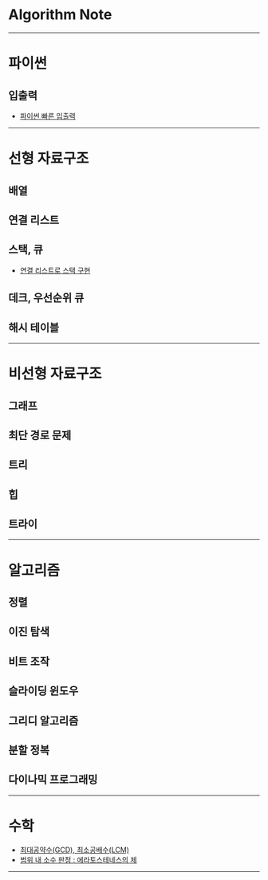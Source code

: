 
# Algorithm Note

---

# 파이썬

## 입출력
- [파이썬 빠른 입출력](fast-io.py)

---

# 선형 자료구조

## 배열

## 연결 리스트

## 스택, 큐
- [연결 리스트로 스택 구현](linked-list-stack.py)

## 데크, 우선순위 큐

## 해시 테이블

---

# 비선형 자료구조

## 그래프

## 최단 경로 문제

## 트리

## 힙

## 트라이

---

# 알고리즘

## 정렬

## 이진 탐색

## 비트 조작

## 슬라이딩 윈도우

## 그리디 알고리즘

## 분할 정복

## 다이나믹 프로그래밍

---

# 수학
- [최대공약수(GCD), 최소공배수(LCM)](gcd-lcm.py)
- [범위 내 소수 판정 : 에라토스테네스의 체](sieve-of-eratosthenes.py)

---
